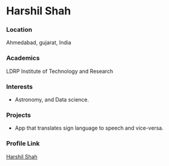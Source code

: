 # Harshil Shah

### Location

Ahmedabad, gujarat, India

### Academics

LDRP Institute of Technology and Research

### Interests

- Astronomy, and Data science.

### Projects

- App that translates sign language to speech and vice-versa.

### Profile Link

[Harshil Shah](https://github.com/iamHarshilShah)

